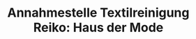 ---
title: "Annahmestelle Textilreinigung Reiko: Haus der Mode"
url: /wismar/annahmestelle-textilreinigung-reiko-haus-der-mode/
shop: Wäscherei
---